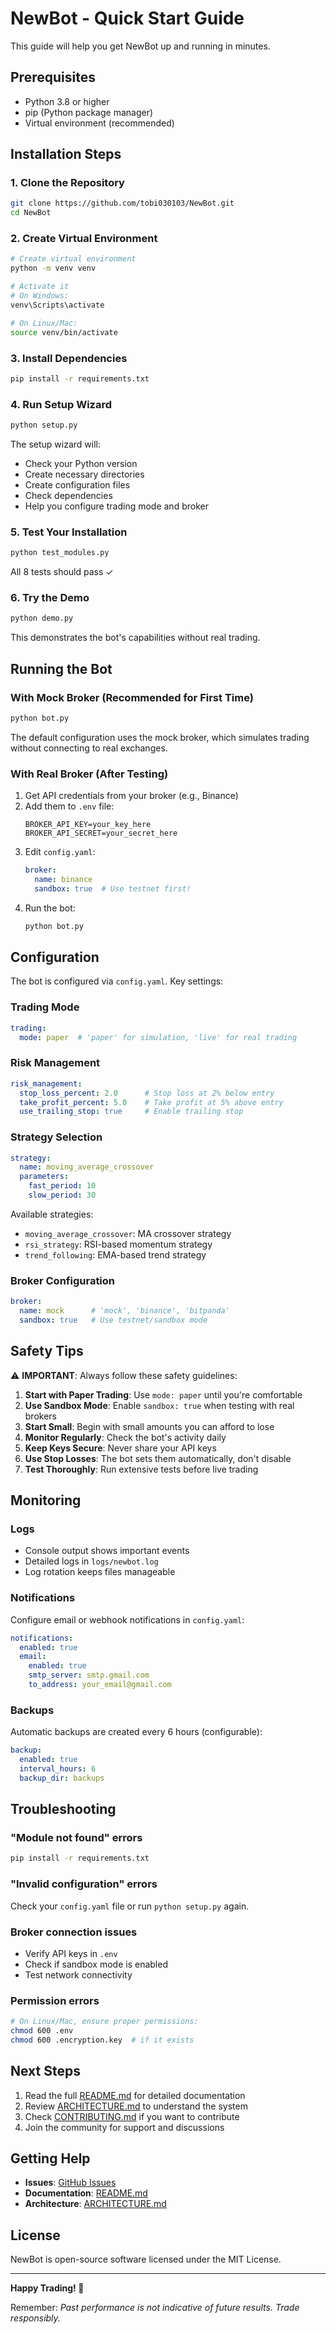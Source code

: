 # NewBot - Quick Start Guide

This guide will help you get NewBot up and running in minutes.

## Prerequisites

- Python 3.8 or higher
- pip (Python package manager)
- Virtual environment (recommended)

## Installation Steps

### 1. Clone the Repository

```bash
git clone https://github.com/tobi030103/NewBot.git
cd NewBot
```

### 2. Create Virtual Environment

```bash
# Create virtual environment
python -m venv venv

# Activate it
# On Windows:
venv\Scripts\activate

# On Linux/Mac:
source venv/bin/activate
```

### 3. Install Dependencies

```bash
pip install -r requirements.txt
```

### 4. Run Setup Wizard

```bash
python setup.py
```

The setup wizard will:
- Check your Python version
- Create necessary directories
- Create configuration files
- Check dependencies
- Help you configure trading mode and broker

### 5. Test Your Installation

```bash
python test_modules.py
```

All 8 tests should pass ✓

### 6. Try the Demo

```bash
python demo.py
```

This demonstrates the bot's capabilities without real trading.

## Running the Bot

### With Mock Broker (Recommended for First Time)

```bash
python bot.py
```

The default configuration uses the mock broker, which simulates trading without connecting to real exchanges.

### With Real Broker (After Testing)

1. Get API credentials from your broker (e.g., Binance)
2. Add them to `.env` file:
   ```
   BROKER_API_KEY=your_key_here
   BROKER_API_SECRET=your_secret_here
   ```
3. Edit `config.yaml`:
   ```yaml
   broker:
     name: binance
     sandbox: true  # Use testnet first!
   ```
4. Run the bot:
   ```bash
   python bot.py
   ```

## Configuration

The bot is configured via `config.yaml`. Key settings:

### Trading Mode
```yaml
trading:
  mode: paper  # 'paper' for simulation, 'live' for real trading
```

### Risk Management
```yaml
risk_management:
  stop_loss_percent: 2.0      # Stop loss at 2% below entry
  take_profit_percent: 5.0    # Take profit at 5% above entry
  use_trailing_stop: true     # Enable trailing stop
```

### Strategy Selection
```yaml
strategy:
  name: moving_average_crossover
  parameters:
    fast_period: 10
    slow_period: 30
```

Available strategies:
- `moving_average_crossover`: MA crossover strategy
- `rsi_strategy`: RSI-based momentum strategy
- `trend_following`: EMA-based trend strategy

### Broker Configuration
```yaml
broker:
  name: mock      # 'mock', 'binance', 'bitpanda'
  sandbox: true   # Use testnet/sandbox mode
```

## Safety Tips

⚠️ **IMPORTANT**: Always follow these safety guidelines:

1. **Start with Paper Trading**: Use `mode: paper` until you're comfortable
2. **Use Sandbox Mode**: Enable `sandbox: true` when testing with real brokers
3. **Start Small**: Begin with small amounts you can afford to lose
4. **Monitor Regularly**: Check the bot's activity daily
5. **Keep Keys Secure**: Never share your API keys
6. **Use Stop Losses**: The bot sets them automatically, don't disable
7. **Test Thoroughly**: Run extensive tests before live trading

## Monitoring

### Logs
- Console output shows important events
- Detailed logs in `logs/newbot.log`
- Log rotation keeps files manageable

### Notifications
Configure email or webhook notifications in `config.yaml`:

```yaml
notifications:
  enabled: true
  email:
    enabled: true
    smtp_server: smtp.gmail.com
    to_address: your_email@gmail.com
```

### Backups
Automatic backups are created every 6 hours (configurable):

```yaml
backup:
  enabled: true
  interval_hours: 6
  backup_dir: backups
```

## Troubleshooting

### "Module not found" errors
```bash
pip install -r requirements.txt
```

### "Invalid configuration" errors
Check your `config.yaml` file or run `python setup.py` again.

### Broker connection issues
- Verify API keys in `.env`
- Check if sandbox mode is enabled
- Test network connectivity

### Permission errors
```bash
# On Linux/Mac, ensure proper permissions:
chmod 600 .env
chmod 600 .encryption.key  # if it exists
```

## Next Steps

1. Read the full [README.md](README.md) for detailed documentation
2. Review [ARCHITECTURE.md](ARCHITECTURE.md) to understand the system
3. Check [CONTRIBUTING.md](CONTRIBUTING.md) if you want to contribute
4. Join the community for support and discussions

## Getting Help

- **Issues**: [GitHub Issues](https://github.com/tobi030103/NewBot/issues)
- **Documentation**: [README.md](README.md)
- **Architecture**: [ARCHITECTURE.md](ARCHITECTURE.md)

## License

NewBot is open-source software licensed under the MIT License.

---

**Happy Trading! 🚀**

Remember: *Past performance is not indicative of future results. Trade responsibly.*
